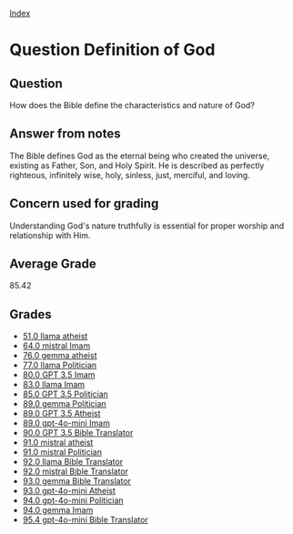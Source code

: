 
[Index](../../index.md)
# Question Definition of God
## Question
How does the Bible define the characteristics and nature of God?

## Answer from notes
The Bible defines God as the eternal being who created the universe, existing as Father, Son, and Holy Spirit. He is described as perfectly righteous, infinitely wise, holy, sinless, just, merciful, and loving.

## Concern used for grading
Understanding God's nature truthfully is essential for proper worship and relationship with Him.

## Average Grade
85.42

## Grades
 * [51.0 llama atheist](../answers/llama_atheist/Definition_of_God.md)
 * [64.0 mistral Imam](../answers/mistral_Imam/Definition_of_God.md)
 * [76.0 gemma atheist](../answers/gemma_atheist/Definition_of_God.md)
 * [77.0 llama Politician](../answers/llama_Politician/Definition_of_God.md)
 * [80.0 GPT 3.5 Imam](../answers/GPT_3.5_Imam/Definition_of_God.md)
 * [83.0 llama Imam](../answers/llama_Imam/Definition_of_God.md)
 * [85.0 GPT 3.5 Politician](../answers/GPT_3.5_Politician/Definition_of_God.md)
 * [89.0 gemma Politician](../answers/gemma_Politician/Definition_of_God.md)
 * [89.0 GPT 3.5 Atheist](../answers/GPT_3.5_Atheist/Definition_of_God.md)
 * [89.0 gpt-4o-mini Imam](../answers/gpt-4o-mini_Imam/Definition_of_God.md)
 * [90.0 GPT 3.5 Bible Translator](../answers/GPT_3.5_Bible_Translator/Definition_of_God.md)
 * [91.0 mistral atheist](../answers/mistral_atheist/Definition_of_God.md)
 * [91.0 mistral Politician](../answers/mistral_Politician/Definition_of_God.md)
 * [92.0 llama Bible Translator](../answers/llama_Bible_Translator/Definition_of_God.md)
 * [92.0 mistral Bible Translator](../answers/mistral_Bible_Translator/Definition_of_God.md)
 * [93.0 gemma Bible Translator](../answers/gemma_Bible_Translator/Definition_of_God.md)
 * [93.0 gpt-4o-mini Atheist](../answers/gpt-4o-mini_Atheist/Definition_of_God.md)
 * [94.0 gpt-4o-mini Politician](../answers/gpt-4o-mini_Politician/Definition_of_God.md)
 * [94.0 gemma Imam](../answers/gemma_Imam/Definition_of_God.md)
 * [95.4 gpt-4o-mini Bible Translator](../answers/gpt-4o-mini_Bible_Translator/Definition_of_God.md)
